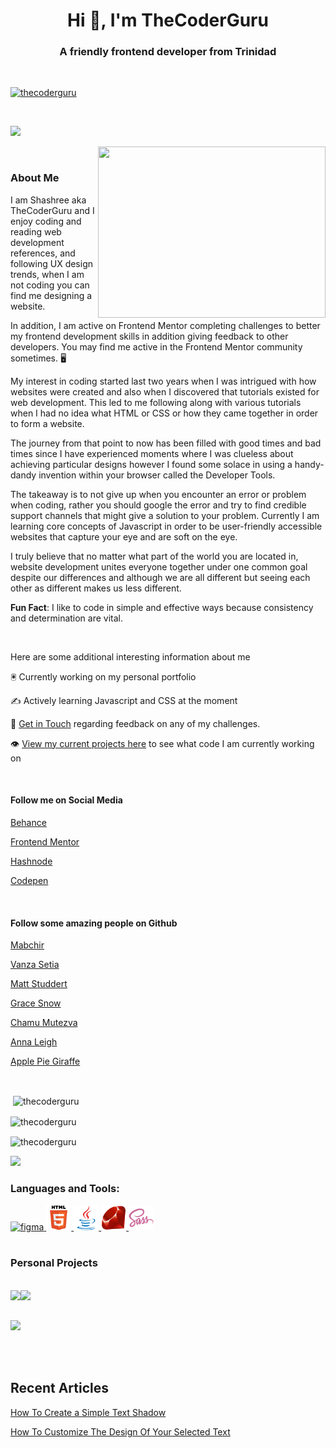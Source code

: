 <h1 align="center">Hi 👋, I'm TheCoderGuru</h1>

<h3 align="center">A friendly frontend developer from Trinidad</h3>

<br>

<p align="left"> <a href="https://github.com/ryo-ma/github-profile-trophy"><img src="https://github-profile-trophy.vercel.app/?username=thecoderguru" alt="thecoderguru" /></a> </p>

<br>

![](https://komarev.com/ghpvc/?username=TheCoderGuru)


<img align="right" height="274px" width="364px" src="https://cdn.dribbble.com/users/1025838/screenshots/6220885/devguy3.gif">

<br>

<h3>About Me</h3>

I am Shashree aka TheCoderGuru and I enjoy coding and reading web development references, and following UX design trends, when I am not coding you can find me designing a website.

In addition, I am active on Frontend Mentor completing challenges to better my frontend development skills in addition giving feedback to other developers. You may find me active in the Frontend Mentor community sometimes. 🖥

My interest in coding started last two years when I was intrigued with how websites were created and also when I discovered that tutorials existed for web development. This led to me following along with various tutorials when I had no idea what HTML or CSS or how they came together in order to form a website.

The journey from that point to now has been filled with good times and bad times since I have experienced moments where I was clueless about achieving particular designs however I found some solace in using a handy-dandy invention within your browser called the Developer Tools.

The takeaway is to not give up when you encounter an error or problem when coding, rather you should google the error and try to find credible support channels that might give a solution to your problem. Currently I am learning core concepts of Javascript in order to be user-friendly accessible websites that capture your eye and are soft on the eye.

I truly believe that no matter what part of the world you are located in, website development unites everyone together under one common goal despite our differences and although we are all different but seeing each other as different makes us less different.

**Fun Fact**: I like to code in simple and effective ways because consistency and determination are vital.

<br>

Here are some additional interesting information about me

🖲 Currently working on my personal portfolio

✍ Actively learning Javascript and CSS at the moment

💌 [Get in Touch](mailto:shashreeshachindrasamuel14@gmail.com/) regarding feedback on any of my challenges.

👁 [View my current projects here](https://www.frontendmentor.io/profile/TheCoderGuru) to see what code I am currently working on

<br>

<h4>Follow me on Social Media</h4>

[Behance](https://www.behance.net/shashreesamuel2003)

[Frontend Mentor](https://www.frontendmentor.io/profile/TheCoderGuru)

[Hashnode](https://thecoderguru.hashnode.dev/)

[Codepen](https://www.codepen.io/TheCoderGuru/)

<br>

<h4>Follow some amazing people on Github</h4>

[Mabchir](https://www.github.com/Mabchir)


[Vanza Setia](https://www.github.com/vanzasetia)


[Matt Studdert](https://www.github.com/mattstuddert)


[Grace Snow](https://www.github.com/gracesnow)


[Chamu Mutezva](https://github.com/ChamuMutezva)


[Anna Leigh](https://github.com/brasspetals)


[Apple Pie Giraffe](https://github.com/ApplePieGiraffe)


<br>

<p>&nbsp;<img align="center" src="https://github-readme-stats.vercel.app/api?username=thecoderguru&show_icons=true&locale=en&layout=10" alt="thecoderguru" /></p>

<img align="center" src="https://github-readme-stats.vercel.app/api/top-langs/?username=TheCoderGuru&layout=compact" alt="thecoderguru" />

<p><img align="center" src="https://github-readme-streak-stats.herokuapp.com/?user=thecoderguru&" alt="thecoderguru" /></p>

<img src="https://activity-graph.herokuapp.com/graph?username=thecoderguru&bg_color=ffffff&color=3457C7&line=3457C7&point=3457C7&hide_border=true&" />

<br>
<p align="left">
</p>

<h3 align="left">Languages and Tools:</h3>
<p align="left">  <a href="https://www.figma.com/" target="_blank" rel="noreferrer"> <img src="https://www.vectorlogo.zone/logos/figma/figma-icon.svg" alt="figma" width="40" height="40"/> </a> <a href="https://www.w3.org/html/" target="_blank" rel="noreferrer"> <img src="https://raw.githubusercontent.com/devicons/devicon/master/icons/html5/html5-original-wordmark.svg" alt="html5" width="40" height="40"/> </a> <a href="https://www.java.com" target="_blank" rel="noreferrer"> <img src="https://raw.githubusercontent.com/devicons/devicon/master/icons/java/java-original.svg" alt="java" width="40" height="40"/> </a> <a href="https://developer.mozilla.org/en-US/docs/Web/JavaScript" target="_blank" rel="noreferrer">  <img src="https://raw.githubusercontent.com/devicons/devicon/master/icons/ruby/ruby-original.svg" alt="ruby" width="40" height="40"/> </a> <a href="https://sass-lang.com" target="_blank" rel="noreferrer"> <img src="https://raw.githubusercontent.com/devicons/devicon/master/icons/sass/sass-original.svg" alt="sass" width="40" height="40"/> </a> <a href="https://www.vagrantup.com/" target="_blank" rel="noreferrer"> </a>

<br>

<br>

<h3>Personal Projects</h3>

<br>

<a href="https://github.com/TheCoderGuru/random_quote_generator">
  <img align="left" src="https://github-readme-stats.vercel.app/api/pin/?username=TheCoderGuru&repo=random_quote_generator&theme=light&show_owner=True" />
</a>

<a href="https://github.com/TheCoderGuru/color-generator">
  <img align="left" src="https://github-readme-stats.vercel.app/api/pin/?username=TheCoderGuru&repo=color-generator&theme=light&show_owner=True" />
</a>

<br>

<br>

![](https://github-readme-quotes.herokuapp.com/quote?quoteCategory=programming&motivational)

<br>

<br>

<h2 align="left">Recent Articles</h2>

[How To Create a Simple Text Shadow](https://thecoderguru.hashnode.dev/how-to-create-a-simple-text-stroke)

[How To Customize The Design Of Your Selected Text](https://thecoderguru.hashnode.dev/how-to-customize-the-design-of-your-selected-text)
